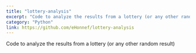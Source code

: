 ```yaml
---
title: "lottery-analysis"
excerpt: "Code to analyze the results from a lottery (or any other random result)"
category: "Python"
link: https://github.com/eHonnef/lottery-analysis
---
```


Code to analyze the results from a lottery (or any other random result)
